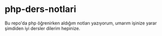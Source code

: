 # php-ders-notlari
Bu repo'da php öğrenirken aldığım notları yazıyorum, umarım işinize yarar şimdiden iyi dersler dilerim hepinize.
